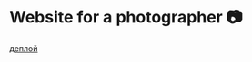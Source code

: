 # Website for a photographer :camera:
<a href="https://mariazakharova0805.github.io/mkirillov/">деплой<a/>
